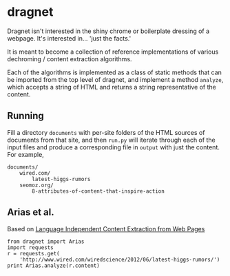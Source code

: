 dragnet
=======
Dragnet isn't interested in the shiny chrome or boilerplate dressing of a 
webpage. It's interested in... 'just the facts.'

It is meant to become a collection of reference implementations of various 
dechroming / content extraction algorithms.

Each of the algorithms is implemented as a class of static methods that can be
imported from the top level of dragnet, and implement a method `analyze`, which 
accepts a string of HTML and returns a string representative of the content.

Running
-------
Fill a directory `documents` with per-site folders of the HTML sources of 
documents from that site, and then `run.py` will iterate through each of the 
input files and produce a corresponding file in `output` with just the content.
For example,

    documents/
        wired.com/
            latest-higgs-rumors
        seomoz.org/
            8-attributes-of-content-that-inspire-action

Arias et al.
------------
Based on [Language Independent Content Extraction from Web Pages](
    https://lirias.kuleuven.be/bitstream/123456789/215528/1/AriasEtAl2009.pdf)

    from dragnet import Arias
    import requests
    r = requests.get(
        'http://www.wired.com/wiredscience/2012/06/latest-higgs-rumors/')
    print Arias.analyze(r.content)

